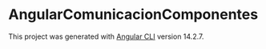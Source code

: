 # AngularComunicacionComponentes

This project was generated with [Angular CLI](https://github.com/angular/angular-cli) version 14.2.7.

